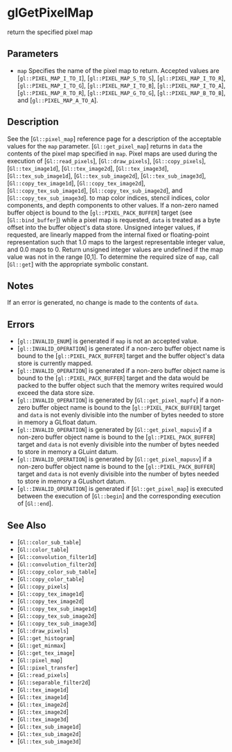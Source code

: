 # glGetPixelMap
return the specified pixel map

## Parameters
- `map`
  Specifies the name of the pixel map to return. Accepted values are
  [`gl::PIXEL_MAP_I_TO_I`], [`gl::PIXEL_MAP_S_TO_S`],
  [`gl::PIXEL_MAP_I_TO_R`], [`gl::PIXEL_MAP_I_TO_G`],
  [`gl::PIXEL_MAP_I_TO_B`], [`gl::PIXEL_MAP_I_TO_A`],
  [`gl::PIXEL_MAP_R_TO_R`], [`gl::PIXEL_MAP_G_TO_G`],
  [`gl::PIXEL_MAP_B_TO_B`], and [`gl::PIXEL_MAP_A_TO_A`].

## Description
See the [`Gl::pixel_map`] reference page for a description of the
  acceptable values for the `map` parameter. [`Gl::get_pixel_map`]
  returns in `data` the contents of the pixel map specified in `map`.
  Pixel maps are used during the execution of [`Gl::read_pixels`],
  [`Gl::draw_pixels`], [`Gl::copy_pixels`], [`Gl::tex_image1d`],
  [`Gl::tex_image2d`], [`Gl::tex_image3d`], [`Gl::tex_sub_image1d`],
  [`Gl::tex_sub_image2d`], [`Gl::tex_sub_image3d`],
  [`Gl::copy_tex_image1d`], [`Gl::copy_tex_image2d`],
  [`Gl::copy_tex_sub_image1d`], [`Gl::copy_tex_sub_image2d`], and
  [`Gl::copy_tex_sub_image3d`]. to map color indices, stencil indices,
  color components, and depth components to other values.
If a non-zero named buffer object is bound to the
  [`gl::PIXEL_PACK_BUFFER`] target (see [`Gl::bind_buffer`]) while a
  pixel map is requested, `data` is treated as a byte offset into the
  buffer object's data store.
Unsigned integer values, if requested, are linearly mapped from the
  internal fixed or floating-point representation such that 1.0 maps to
  the largest representable integer value, and 0.0 maps to 0. Return
  unsigned integer values are undefined if the map value was not in the
  range [0,1].
To determine the required size of `map`, call [`Gl::get`] with the
  appropriate symbolic constant.

## Notes
If an error is generated, no change is made to the contents of `data`.

## Errors
- [`gl::INVALID_ENUM`] is generated if `map` is not an accepted value.
- [`gl::INVALID_OPERATION`] is generated if a non-zero buffer object
  name is bound to the [`gl::PIXEL_PACK_BUFFER`] target and the buffer
  object's data store is currently mapped.
- [`gl::INVALID_OPERATION`] is generated if a non-zero buffer object
  name is bound to the [`gl::PIXEL_PACK_BUFFER`] target and the data
  would be packed to the buffer object such that the memory writes
  required would exceed the data store size.
- [`gl::INVALID_OPERATION`] is generated by [`Gl::get_pixel_mapfv`] if a
  non-zero buffer object name is bound to the [`gl::PIXEL_PACK_BUFFER`]
  target and `data` is not evenly divisible into the number of bytes
  needed to store in memory a GLfloat datum.
- [`gl::INVALID_OPERATION`] is generated by [`Gl::get_pixel_mapuiv`] if
  a non-zero buffer object name is bound to the
  [`gl::PIXEL_PACK_BUFFER`] target and `data` is not evenly divisible
  into the number of bytes needed to store in memory a GLuint datum.
- [`gl::INVALID_OPERATION`] is generated by [`Gl::get_pixel_mapusv`] if
  a non-zero buffer object name is bound to the
  [`gl::PIXEL_PACK_BUFFER`] target and `data` is not evenly divisible
  into the number of bytes needed to store in memory a GLushort datum.
- [`gl::INVALID_OPERATION`] is generated if [`Gl::get_pixel_map`] is
  executed between the execution of [`Gl::begin`] and the corresponding
  execution of [`Gl::end`].

## See Also
- [`Gl::color_sub_table`]
- [`Gl::color_table`]
- [`Gl::convolution_filter1d`]
- [`Gl::convolution_filter2d`]
- [`Gl::copy_color_sub_table`]
- [`Gl::copy_color_table`]
- [`Gl::copy_pixels`]
- [`Gl::copy_tex_image1d`]
- [`Gl::copy_tex_image2d`]
- [`Gl::copy_tex_sub_image1d`]
- [`Gl::copy_tex_sub_image2d`]
- [`Gl::copy_tex_sub_image3d`]
- [`Gl::draw_pixels`]
- [`Gl::get_histogram`]
- [`Gl::get_minmax`]
- [`Gl::get_tex_image`]
- [`Gl::pixel_map`]
- [`Gl::pixel_transfer`]
- [`Gl::read_pixels`]
- [`Gl::separable_filter2d`]
- [`Gl::tex_image1d`]
- [`Gl::tex_image1d`]
- [`Gl::tex_image2d`]
- [`Gl::tex_image2d`]
- [`Gl::tex_image3d`]
- [`Gl::tex_sub_image1d`]
- [`Gl::tex_sub_image2d`]
- [`Gl::tex_sub_image3d`]
